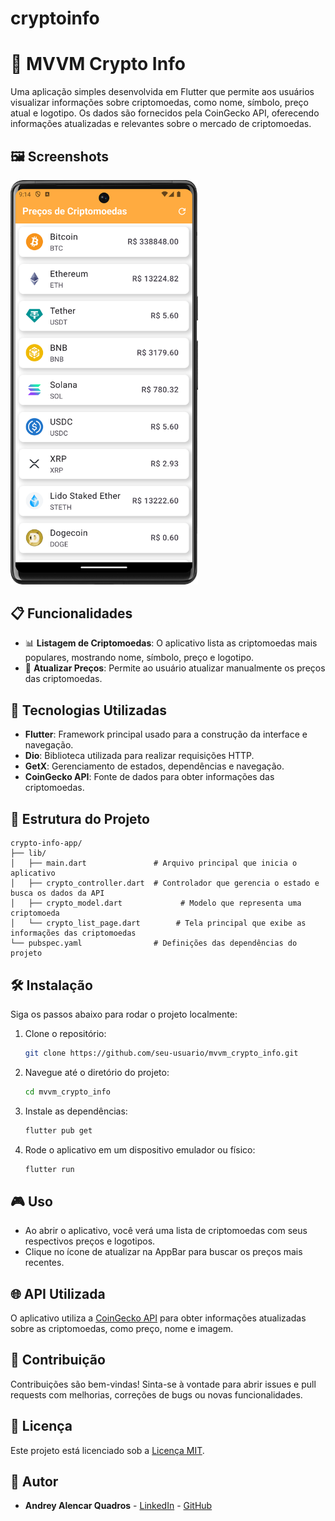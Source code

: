 # cryptoinfo

# 📱 MVVM Crypto Info

Uma aplicação simples desenvolvida em Flutter que permite aos usuários visualizar informações sobre criptomoedas, como nome, símbolo, preço atual e logotipo. Os dados são fornecidos pela CoinGecko API, oferecendo informações atualizadas e relevantes sobre o mercado de criptomoedas.

## 🖼️ Screenshots

<img src="https://github.com/andreyquadros/mvvm_crypto_info/blob/master/Screenshot_20241009_171459.png" alt="MVVM Crypto Infos" width="300"/>


## 📋 Funcionalidades

- 📊 **Listagem de Criptomoedas**: O aplicativo lista as criptomoedas mais populares, mostrando nome, símbolo, preço e logotipo.
- 🔄 **Atualizar Preços**: Permite ao usuário atualizar manualmente os preços das criptomoedas.

## 🚀 Tecnologias Utilizadas

- **Flutter**: Framework principal usado para a construção da interface e navegação.
- **Dio**: Biblioteca utilizada para realizar requisições HTTP.
- **GetX**: Gerenciamento de estados, dependências e navegação.
- **CoinGecko API**: Fonte de dados para obter informações das criptomoedas.

## 📂 Estrutura do Projeto

```plaintext
crypto-info-app/
├── lib/
│   ├── main.dart               # Arquivo principal que inicia o aplicativo
│   ├── crypto_controller.dart  # Controlador que gerencia o estado e busca os dados da API
│   ├── crypto_model.dart             # Modelo que representa uma criptomoeda
│   └── crypto_list_page.dart        # Tela principal que exibe as informações das criptomoedas
└── pubspec.yaml                # Definições das dependências do projeto
```

## 🛠️ Instalação

Siga os passos abaixo para rodar o projeto localmente:

1. Clone o repositório:
   ```sh
   git clone https://github.com/seu-usuario/mvvm_crypto_info.git
   ```

2. Navegue até o diretório do projeto:
   ```sh
   cd mvvm_crypto_info
   ```

3. Instale as dependências:
   ```sh
   flutter pub get
   ```

4. Rode o aplicativo em um dispositivo emulador ou físico:
   ```sh
   flutter run
   ```

## 🎮 Uso

- Ao abrir o aplicativo, você verá uma lista de criptomoedas com seus respectivos preços e logotipos.
- Clique no ícone de atualizar na AppBar para buscar os preços mais recentes.

## 🌐 API Utilizada

O aplicativo utiliza a [CoinGecko API](https://www.coingecko.com/en/api) para obter informações atualizadas sobre as criptomoedas, como preço, nome e imagem.

## 🤝 Contribuição

Contribuições são bem-vindas! Sinta-se à vontade para abrir issues e pull requests com melhorias, correções de bugs ou novas funcionalidades.

## 📄 Licença

Este projeto está licenciado sob a [Licença MIT](LICENSE).

## 👤 Autor

- **Andrey Alencar Quadros** - [LinkedIn](https://www.linkedin.com/in/andreyquadros/) - [GitHub](https://github.com/andreyquadros)